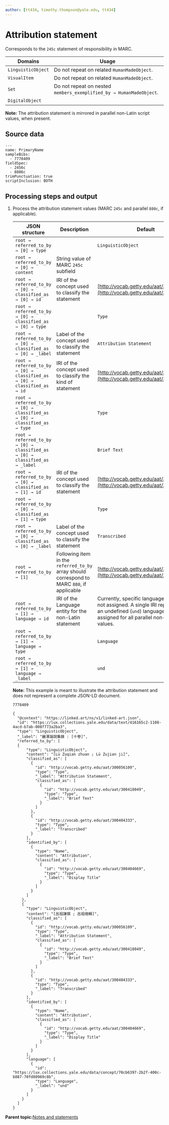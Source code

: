 ```yaml
---
author: [tt434, timothy.thompson@yale.edu, tt434]
---
```


# Attribution statement

Corresponds to the `245c` statement of responsibility in MARC.

|Domains|Usage|
|-------|-----|
|`LinguisticObject`|Do not repeat on related `HumanMadeObject`.|
|`VisualItem`|Do not repeat on related `HumanMadeObject`.|
|`Set`|Do not repeat on nested `members_exemplified_by → HumanMadeObject`.|
|`DigitalObject`| |

**Note:** The attribution statement is mirrored in parallel non-Latin script values, when present.

## Source data

```
---
name: PrimaryName
sampleBibs:
  - 7778409
fieldSpec:
  - 2456c
  - 8806c
trimPunctuation: true
scriptInclusion: BOTH
```

## Processing steps and output

1.  Process the attribution statement values \(MARC `245c` and parallel `880c`, if applicable\).

    |JSON structure|Description|Default|
    |--------------|-----------|-------|
    |`root → referred_to_by → [0] → type`| |`LinguisticObject`|
    |`root → referred_to_by → [0] → content`|String value of MARC `245c` subfield| |
    |`root → referred_to_by → [0] → classified_as → [0] → id`|IRI of the concept used to classify the statement|[http://vocab.getty.edu/aat/300056109](http://vocab.getty.edu/aat/300056109)|
    |`root → referred_to_by → [0] → classified_as → [0] → type`| |`Type`|
    |`root → referred_to_by → [0] → classified_as → [0] → _label`|Label of the concept used to classify the statement|`Attribution Statement`|
    |`root → referred_to_by → [0] → classified_as → [0] → classified_as → id`|IRI of the concept used to classify the kind of statement|[http://vocab.getty.edu/aat/300418049](http://vocab.getty.edu/aat/300418049)|
    |`root → referred_to_by → [0] → classified_as → [0] → classified_as → type`| |`Type`|
    |`root → referred_to_by → [0] → classified_as → [0] → classified_as → _label`| |`Brief Text`|
    |`root → referred_to_by → [0] → classified_as → [1] → id`|IRI of the concept used to classify the statement|[http://vocab.getty.edu/aat/300404333](http://vocab.getty.edu/aat/300404333)|
    |`root → referred_to_by → [0] → classified_as → [1] → type`| |`Type`|
    |`root → referred_to_by → [0] → classified_as → [0] → _label`|Label of the concept used to classify the statement|`Transcribed`|
    |`root → referred_to_by → [1]`|Following item in the `referred_to_by` array should correspond to MARC `880`, if applicable|[http://vocab.getty.edu/aat/300418049](http://vocab.getty.edu/aat/300418049)|
    |`root → referred_to_by → [1] → language → id`|IRI of the Language entity for the non-Latin statement|Currently, specific language values are not assigned. A single IRI representing an undefined \(`und`\) language should be assigned for all parallel non-Latin script values.|
    |`root → referred_to_by → [1] → language → type`| |`Language`|
    |`root → referred_to_by → [1] → language → _label`| |`und`|

    **Note:** This example is meant to illustrate the attribution statement and does not represent a complete JSON-LD document.

    `7778409`

    ```
    {
      "@context": "https://linked.art/ns/v1/linked-art.json",
      "id": "https://lux.collections.yale.edu/data/text/416165c2-1108-4acd-b7ab-008f773a2ba3",
      "type": "LinguisticObject",
      "_label": "麗澤論說集錄 : [十卷]",
      "referred_to_by": [
      {
          "type": "LinguisticObject",
          "content": "[Lü Zuqian zhuan ; Lü Zujian ji]",
          "classified_as": [
            {
              "id": "http://vocab.getty.edu/aat/300056109",
              "type": "Type",
              "_label": "Attribution Statement",
              "classified_as": [
                {
                  "id": "http://vocab.getty.edu/aat/300418049",
                  "type": "Type",
                  "_label": "Brief Text"
                }
              ]
            },
            {
              "id": "http://vocab.getty.edu/aat/300404333",
              "type": "Type",
              "_label": "Transcribed"
            }
          ],
          "identified_by": [
            {
              "type": "Name",
              "content": "Attribution",
              "classified_as": [
                {
                  "id": "http://vocab.getty.edu/aat/300404669",
                  "type": "Type",
                  "_label": "Display Title"
                }
              ]
            }
          ]
        },
        {
          "type": "LinguisticObject",
          "content": "[呂祖謙撰 ; 呂祖儉輯]",
          "classified_as": [
            {
              "id": "http://vocab.getty.edu/aat/300056109",
              "type": "Type",
              "_label": "Attribution Statement",
              "classified_as": [
                {
                  "id": "http://vocab.getty.edu/aat/300418049",
                  "type": "Type",
                  "_label": "Brief Text"
                }
              ]
            },
            {
              "id": "http://vocab.getty.edu/aat/300404333",
              "type": "Type",
              "_label": "Transcribed"
            }
          ],
          "identified_by": [
            {
              "type": "Name",
              "content": "Attribution",
              "classified_as": [
                {
                  "id": "http://vocab.getty.edu/aat/300404669",
                  "type": "Type",
                  "_label": "Display Title"
                }
              ]
            }
          ],
          "language": [
            {
              "id": "https://lux.collections.yale.edu/data/concept/70cb6397-2b2f-400c-b887-70fd80969c8b",
              "type": "Language",
              "_label": "und"
            }
          ]
        }
      ]
    }
    ```


**Parent topic:**[Notes and statements](../../concepts/notes_and_statements.md)

